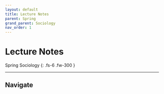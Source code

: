 ```yaml
---
layout: default
title: Lecture Notes
parent: Spring
grand_parent: Sociology
nav_order: 1
---
```


# Lecture Notes

Spring Sociology
{: .fs-6 .fw-300 }

---

## Navigate
